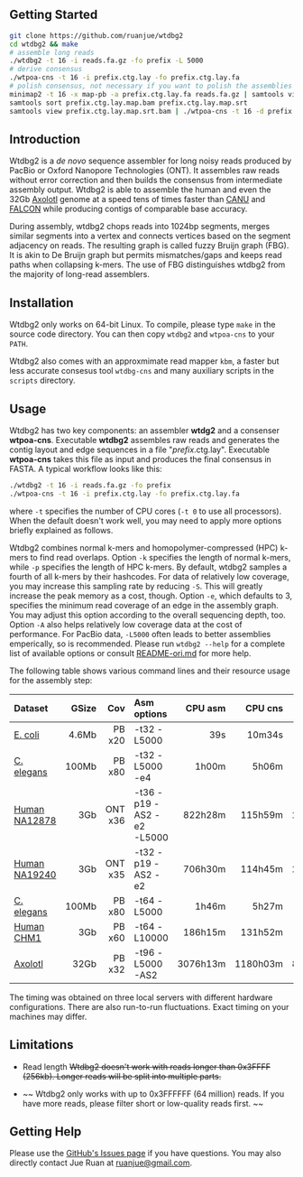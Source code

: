 ## <a name="start"></a>Getting Started
```sh
git clone https://github.com/ruanjue/wtdbg2
cd wtdbg2 && make
# assemble long reads
./wtdbg2 -t 16 -i reads.fa.gz -fo prefix -L 5000
# derive consensus
./wtpoa-cns -t 16 -i prefix.ctg.lay -fo prefix.ctg.lay.fa
# polish consensus, not necessary if you want to polish the assemblies using other tools
minimap2 -t 16 -x map-pb -a prefix.ctg.lay.fa reads.fa.gz | samtools view -Sb - >prefix.ctg.lay.map.bam
samtools sort prefix.ctg.lay.map.bam prefix.ctg.lay.map.srt
samtools view prefix.ctg.lay.map.srt.bam | ./wtpoa-cns -t 16 -d prefix.ctg.lay.fa -i - -fo prefix.ctg.lay.2nd.fa
```

## <a name="intro"></a>Introduction

Wtdbg2 is a *de novo* sequence assembler for long noisy reads produced by
PacBio or Oxford Nanopore Technologies (ONT). It assembles raw reads without
error correction and then builds the consensus from intermediate assembly
output. Wtdbg2 is able to assemble the human and even the 32Gb
[Axolotl][Axolotl] genome at a speed tens of times faster than [CANU][canu] and
[FALCON][falcon] while producing contigs of comparable base accuracy.

During assembly, wtdbg2 chops reads into 1024bp segments, merges similar
segments into a vertex and connects vertices based on the segment adjacency on
reads. The resulting graph is called fuzzy Bruijn graph (FBG). It is akin to De
Bruijn graph but permits mismatches/gaps and keeps read paths when collapsing
k-mers. The use of FBG distinguishes wtdbg2 from the majority of long-read
assemblers.

## <a name="install"></a>Installation

Wtdbg2 only works on 64-bit Linux. To compile, please type `make` in the source
code directory. You can then copy `wtdbg2` and `wtpoa-cns` to your `PATH`.

Wtdbg2 also comes with an approxmimate read mapper `kbm`, a faster but less
accurate consesus tool `wtdbg-cns` and many auxiliary scripts in the `scripts`
directory.

## <a name="use"></a>Usage

Wtdbg2 has two key components: an assembler **wtdg2** and a consenser
**wtpoa-cns**. Executable **wtdbg2** assembles raw reads and generates the
contig layout and edge sequences in a file "*prefix*.ctg.lay". Executable
**wtpoa-cns** takes this file as input and produces the final consensus in
FASTA. A typical workflow looks like this:
```sh
./wtdbg2 -t 16 -i reads.fa.gz -fo prefix
./wtpoa-cns -t 16 -i prefix.ctg.lay -fo prefix.ctg.lay.fa
```
where `-t` specifies the number of CPU cores (`-t 0` to use all processors).
When the default doesn't work well, you may need to apply more options briefly
explained as follows.

Wtdbg2 combines normal k-mers and homopolymer-compressed (HPC) k-mers to find
read overlaps. Option `-k` specifies the length of normal k-mers, while `-p`
specifies the length of HPC k-mers. By default, wtdbg2 samples a fourth of all
k-mers by their hashcodes. For data of relatively low coverage, you may
increase this sampling rate by reducing `-S`. This will greatly increase the
peak memory as a cost, though. Option `-e`, which defaults to 3, specifies the
minimum read coverage of an edge in the assembly graph. You may adjust this
option according to the overall sequencing depth, too. Option `-A` also helps
relatively low coverage data at the cost of performance. For PacBio data,
`-L5000` often leads to better assemblies emperically, so is recommended.
Please run `wtdbg2 --help` for a complete list of available options or consult
[README-ori.md](README-ori.md) for more help.

The following table shows various command lines and their resource usage for
the assembly step:

|Dataset                 |GSize |Cov     |Asm options        |CPU asm |CPU cns |Real tot|     RAM|
|:-----------------------|-----:|-------:|:------------------|-------:|-------:|-------:|-------:|
|[E. coli][pbcr]         |4.6Mb |PB x20  |-t32 -L5000        |     39s|  10m34s|     29s|    1.1G|
|[C. elegans][ce]        |100Mb |PB x80  |-t32 -L5000 -e4    |   1h00m|   5h06m|  16m16s|    9.5G|
|[Human NA12878][na12878]|3Gb   |ONT x36 |-t36 -p19 -AS2 -e2<br/>-L5000|822h28m|115h59m|27h42m|182.1G|
|[Human NA19240][na19240]|3Gb   |ONT x35 |-t32 -p19 -AS2 -e2 | 706h30m| 114h45m|  27h33m|  177.5G|
|[C. elegans][ce]        |100Mb |PB x80  |-t64 -L5000        |   1h46m|   5h27m|  14m17s|   10.1G|
|[Human CHM1][chm1]      |3Gb   |PB x60  |-t64 -L10000       | 186h15m| 131h52m|   7h41m|  265.2G|
|[Axolotl][axosra]       |32Gb  |PB x32  |-t96 -L5000 -AS2   |3076h13m|1180h03m| 88h01m| 1626.7G|

The timing was obtained on three local servers with different hardware
configurations. There are also run-to-run fluctuations. Exact timing on your
machines may differ.

## Limitations

* Read length
~~Wtdbg2 doesn't work with reads longer than 0x3FFFF (256kb). Longer reads will be split into multiple parts.~~

* ~~ Wtdbg2 only works with up to 0x3FFFFFF (64 million) reads. If you have more reads, please filter short or low-quality reads first. ~~

## Getting Help

Please use the [GitHub's Issues page][issue] if you have questions. You may
also directly contact Jue Ruan at ruanjue@gmail.com.

[miniasm]: https://github.com/lh3/miniasm
[canu]: https://github.com/marbl/canu
[falcon]: https://github.com/PacificBiosciences/FALCON
[Axolotl]: https://www.nature.com/articles/nature25458
[chm1]: https://trace.ncbi.nlm.nih.gov/Traces/sra/?study=SRP044331
[na12878]: https://github.com/nanopore-wgs-consortium/NA12878/blob/master/rel5.md
[na19240]: https://www.ebi.ac.uk/ena/data/view/PRJEB26791
[pbcr]: http://www.cbcb.umd.edu/software/PBcR/data/selfSampleData.tar.gz
[ce]: https://github.com/PacificBiosciences/DevNet/wiki/C.-elegans-data-set
[axosra]: https://www.ncbi.nlm.nih.gov/bioproject/?term=PRJNA378970
[issue]: https://github.com/ruanjue/wtdbg2/issues
